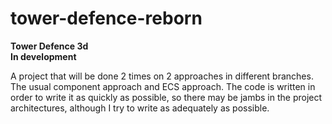 # tower-defence-reborn
 <b>Tower Defence 3d</b><br>
 <b>In development</b>
 <p>A project that will be done 2 times on 2 approaches in different branches. The usual component approach and ECS approach. The code is written in order to write it as quickly as possible, so there may be jambs in the project architectures, although I try to write as adequately as possible.</p>

